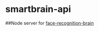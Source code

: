 # smartbrain-api

##Node server for <a href="https://github.com/vinsdragonis/face-recognition-brain">face-recognition-brain</a>
